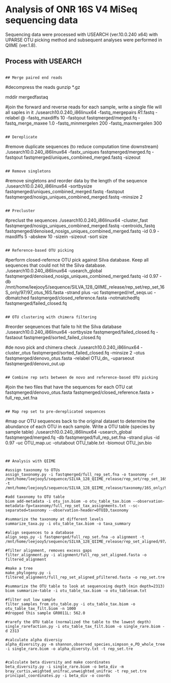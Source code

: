 # Analysis of ONR 16S V4 MiSeq sequencing data

Sequencing data were processed with USEARCH (ver.10.0.240 x64) with UPARSE OTU picking method and subsequent analyses were performed in QIIME (ver.1.8).

## Process with USEARCH
```

## Merge paired end reads
```
#decompress the reads
gunzip *.gz

mddir mergedfastaq

#join the forward and reverse reads for each sample, write a single file will all saples in it
./usearch10.0.240_i86linux64 -fastq_mergepairs *R1*.fastq -relabel @ -fastq_maxdiffs 10 -fastqout fastqmerged/merged.fq -fastq_merge_maxee 1.0 -fastq_minmergelen 200 -fastq_maxmergelen 300
```

## Dereplicate
```
#remove duplicate sequences (to reduce computation time downstream)
./usearch10.0.240_i86linux64 -fastx_uniques fastqmerged/merged.fq -fastqout fastqmerged/uniques_combined_merged.fastq -sizeout
```

## Remove singletons
```
#remove singletons and reorder data by the length of the sequence
./usearch10.0.240_i86linux64 -sortbysize fastqmerged/uniques_combined_merged.fastq -fastqout fastqmerged/nosigs_uniques_combined_merged.fastq -minsize 2
```

## Precluster 
```
#preclust the sequences
./usearch10.0.240_i86linux64 -cluster_fast fastqmerged/nosigs_uniques_combined_merged.fastq -centroids_fastq fastqmerged/denoised_nosigs_uniques_combined_merged.fastq -id 0.9 -maxdiffs 5 -abskew 10 -sizein -sizeout -sort size
```

## Reference-based OTU picking 
```
#perform closed-refernce OTU pick against Silva database. Keep all sequences that could not hit the Silva database. 
./usearch10.0.240_i86linux64 -usearch_global fastqmerged/denoised_nosigs_uniques_combined_merged.fastq -id 0.97 -db /mnt/home/leejooy5/sequence/SILVA_128_QIIME_release/rep_set/rep_set_16S_only/97/97_otus_16S.fasta -strand plus -uc fastqmerged/ref_seqs.uc -dbmatched fastqmerged/closed_reference.fasta -notmatchedfq fastqmerged/failed_closed.fq
```

## OTU clustering with chimera filtering
```
#reorder seqeuences that faile to hit the Silva database
./usearch10.0.240_i86linux64 -sortbysize fastqmerged/failed_closed.fq -fastaout fastqmerged/sorted_failed_closed.fq

#de novo pick and chimera check
./usearch10.0.240_i86linux64 -cluster_otus fastqmerged/sorted_failed_closed.fq -minsize 2 -otus fastqmerged/denovo_otus.fasta -relabel OTU_dn_ -uparseout fastqmerged/denovo_out.up
```

## Combine rep sets between de novo and reference-based OTU picking
```
#join the two files that have the sequences for each OTU
 cat fastqmerged/denovo_otus.fasta fastqmerged/closed_reference.fasta > full_rep_set.fna
```

## Map rep set to pre-dereplicated sequences 
```
#map our OTU sequences back to the original dataset to determine the abundance of each OTU in each sample. Write a OTU table (species by sample table)
./usearch10.0.240_i86linux64 -usearch_global fastqmerged/merged.fq -db fastqmerged/full_rep_set.fna  -strand plus -id 0.97 -uc OTU_map.uc -otutabout OTU_table.txt -biomout OTU_jsn.bio
```


## Analysis with QIIME

#assign taxonomy to OTUs
assign_taxonomy.py -i fastqmerged/full_rep_set.fna -o taxonomy -r /mnt/home/leejooy5/sequence/SILVA_128_QIIME_release/rep_set/rep_set_16S_only/97/97_otus_16S.fasta -t /mnt/home/leejooy5/sequence/SILVA_128_QIIME_release/taxonomy/16S_only/97/consensus_taxonomy_7_levels.txt

#add taxonomy to OTU table
biom add-metadata -i otu_jsn.biom -o otu_table_tax.biom --observation-metadata-fp=taxonomy/full_rep_set_tax_assignments.txt --sc-separated=taxonomy --observation-header=OTUID,taxonomy

#summarize the taxonomy at different levels 
summarize_taxa.py -i otu_table_tax.biom -o taxa_summary

#align sequences to a database
align_seqs.py -i fastqmerged/full_rep_set.fna -o alignment -t /mnt/home/leejooy5/sequence/SILVA_128_QIIME_release/rep_set_aligned/97/97_otus_aligned.fasta

#filter alignment, removes excess gaps
filter_alignment.py -i alignment/full_rep_set_aligned.fasta -o filtered_alignment

#make a tree
make_phylogeny.py -i filtered_alignment/full_rep_set_aligned_pfiltered.fasta -o rep_set.tre

#summarize the OTU table to look at sequenceing depth (min depth=2313)
biom summarize-table -i otu_table_tax.biom -o otu_tablesum.txt

#filter out low sample
filter_samples_from_otu_table.py -i otu_table_tax.biom -o otu_table_tax_filt.biom -n 1000
#dropped this sample GR0011L: 562.0

#rarefy the OTU table (normalized the table to the lowest depth)
single_rarefaction.py -i otu_table_tax_filt.biom -o single_rare.biom -d 2313

#calculate alpha diversiy
alpha_diversity.py -m shannon,observed_species,simpson_e,PD_whole_tree -i single_rare.biom -o alpha_diversty.txt -t rep_set.tre


#calculate beta diversity and make coordinates
beta_diversity.py -i single_rare.biom -o beta_div -m bray_curtis,weighted_unifrac,unweighted_unifrac -t rep_set.tre
principal_coordinates.py -i beta_div -o coords
